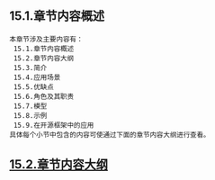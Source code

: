 
## 15.1.章节内容概述
    本章节涉及主要内容有：
     15.1.章节内容概述
     15.2.章节内容大纲
     15.3.简介
     15.4.应用场景
     15.5.优缺点
     15.6.角色及其职责
     15.7.模型
     15.8.示例
     15.9.在开源框架中的应用
	具体每个小节中包含的内容可使通过下面的章节内容大纲进行查看。

## <a href="/enhance/markmap/general/designpattern/designpattern-java/chapter/designpattern-java-outline5-chapter15.html" target="_blank">15.2.章节内容大纲</a>

<Markmap localtion="/enhance/markmap/general/designpattern/designpattern-java/chapter/designpattern-java-outline5-chapter15.html" height="500rem"/>


